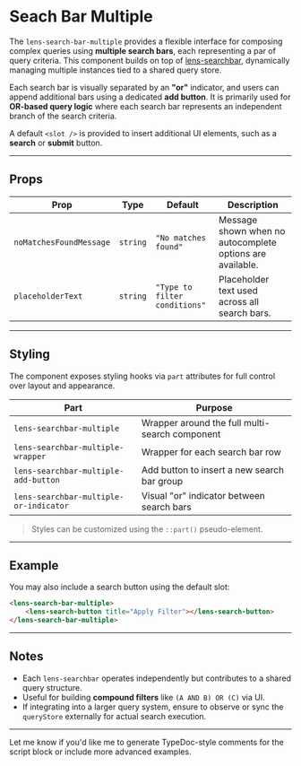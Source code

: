 # Seach Bar Multiple

The `lens-search-bar-multiple` provides a flexible interface for composing complex queries using **multiple search bars**, each representing a par of query criteria. This component builds on top of [lens-searchbar](searchbar.md), dynamically managing multiple instances tied to a shared query store.

Each search bar is visually separated by an **"or"** indicator, and users can append additional bars using a dedicated **add button**. It is primarily used for **OR-based query logic** where each search bar represents an independent branch of the search criteria.

A default `<slot />` is provided to insert additional UI elements, such as a **search** or **submit** button.

---

## Props

| Prop                    | Type     | Default                       | Description                                               |
| ----------------------- | -------- | ----------------------------- | --------------------------------------------------------- |
| `noMatchesFoundMessage` | `string` | `"No matches found"`          | Message shown when no autocomplete options are available. |
| `placeholderText`       | `string` | `"Type to filter conditions"` | Placeholder text used across all search bars.             |

---

## Styling

The component exposes styling hooks via `part` attributes for full control over layout and appearance.

| Part                                   | Purpose                                        |
| -------------------------------------- | ---------------------------------------------- |
| `lens-searchbar-multiple`              | Wrapper around the full multi-search component |
| `lens-searchbar-multiple-wrapper`      | Wrapper for each search bar row                |
| `lens-searchbar-multiple-add-button`   | Add button to insert a new search bar group    |
| `lens-searchbar-multiple-or-indicator` | Visual "or" indicator between search bars      |

> Styles can be customized using the `::part()` pseudo-element.

---

## Example

You may also include a search button using the default slot:

```html
<lens-search-bar-multiple>
    <lens-search-button title="Apply Filter"></lens-search-button>
</lens-search-bar-multiple>
```

---

## Notes

- Each `lens-searchbar` operates independently but contributes to a shared query structure.
- Useful for building **compound filters** like `(A AND B) OR (C)` via UI.
- If integrating into a larger query system, ensure to observe or sync the `queryStore` externally for actual search execution.

---

Let me know if you'd like me to generate TypeDoc-style comments for the script block or include more advanced examples.
